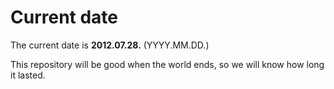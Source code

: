 # Current date

The current date is **2012.07.28.** (YYYY.MM.DD.)

This repository will be good when the world ends, so we will know how long it lasted.